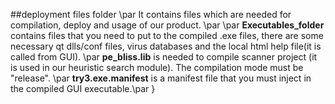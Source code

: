 ##deployment files folder \par
It contains files which are needed for compilation, deploy and usage of our product. \par
\par
**Executables_folder** contains files that you need to put to the compiled .exe files, there are some necessary qt dlls/conf files, virus databases and the local html help file(it is called from GUI). \par
**pe_bliss.lib** is needed to compile scanner project (it is used in our heuristic search module). The compilation mode must be "release". \par
**try3.exe.manifest** is a manifest file that you must inject in the compiled GUI executable.\par
}
